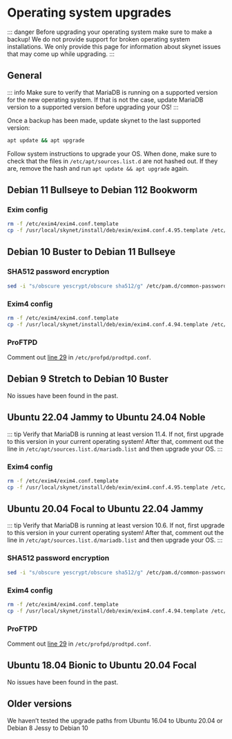 # Operating system upgrades

::: danger
Before upgrading your operating system make sure to make a backup! We do not provide support for broken operating system installations. We only provide this page for information about skynet issues that may come up while upgrading.
:::

## General

::: info
Make sure to verify that MariaDB is running on a supported version for the new operating system. If that is not the case, update MariaDB version to a supported version before upgrading your OS!
:::

Once a backup has been made, update skynet to the last supported version:

```bash
apt update && apt upgrade
```

Follow system instructions to upgrade your OS. When done, make sure to check that the files in `/etc/apt/sources.list.d` are not hashed out. If they are, remove the hash and run `apt update && apt upgrade` again.

## Debian 11 Bullseye to Debian 112 Bookworm

### Exim config

```bash
rm -f /etc/exim4/exim4.conf.template
cp -f /usr/local/skynet/install/deb/exim/exim4.conf.4.95.template /etc/exim4/exim4.conf.template
```

## Debian 10 Buster to Debian 11 Bullseye

### SHA512 password encryption

```bash
sed -i "s/obscure yescrypt/obscure sha512/g" /etc/pam.d/common-password
```

### Exim4 config

```bash
rm -f /etc/exim4/exim4.conf.template
cp -f /usr/local/skynet/install/deb/exim/exim4.conf.4.94.template /etc/exim4/exim4.conf.template
```

### ProFTPD

Comment out [line 29](https://github.com/skynetcp/skynetcp/blob/1ff8a4e5207aae1e241954a83b7e8070bcdca788/install/deb/proftpd/proftpd.conf#L29) in `/etc/profpd/prodtpd.conf`.

## Debian 9 Stretch to Debian 10 Buster

No issues have been found in the past.

## Ubuntu 22.04 Jammy to Ubuntu 24.04 Noble

::: tip
Verify that MariaDB is running at least version 11.4. If not, first upgrade to this version in your current operating system! After that, comment out the line in `/etc/apt/sources.list.d/mariadb.list` and then upgrade your OS.
:::

### Exim4 config

```bash
rm -f /etc/exim4/exim4.conf.template
cp -f /usr/local/skynet/install/deb/exim/exim4.conf.4.95.template /etc/exim4/exim4.conf.template
```

## Ubuntu 20.04 Focal to Ubuntu 22.04 Jammy

::: tip
Verify that MariaDB is running at least version 10.6. If not, first upgrade to this version in your current operating system! After that, comment out the line in `/etc/apt/sources.list.d/mariadb.list` and then upgrade your OS.
:::

### SHA512 password encryption

```bash
sed -i "s/obscure yescrypt/obscure sha512/g" /etc/pam.d/common-password
```

### Exim4 config

```bash
rm -f /etc/exim4/exim4.conf.template
cp -f /usr/local/skynet/install/deb/exim/exim4.conf.4.94.template /etc/exim4/exim4.conf.template
```

### ProFTPD

Comment out [line 29](https://github.com/skynetcp/skynetcp/blob/1ff8a4e5207aae1e241954a83b7e8070bcdca788/install/deb/proftpd/proftpd.conf#L29) in `/etc/profpd/prodtpd.conf`.

## Ubuntu 18.04 Bionic to Ubuntu 20.04 Focal

No issues have been found in the past.

## Older versions

We haven’t tested the upgrade paths from Ubuntu 16.04 to Ubuntu 20.04 or Debian 8 Jessy to Debian 10
